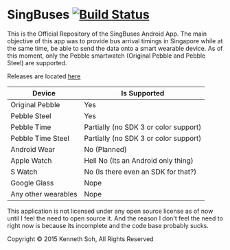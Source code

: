 # SingBuses [![Build Status](https://travis-ci.org/itachi1706/SingBuses.svg?branch=1.1)](https://travis-ci.org/itachi1706/SingBuses)

This is the Official Repository of the SingBuses Android App. The main objective of this app was to provide bus arrival timings in
Singapore while at the same time, be able to send the data onto a smart wearable device. As of this moment, only the Pebble smartwatch
(Original Pebble and Pebble Steel) are supported.

Releases are located [here](https://github.com/itachi1706/SingBuses/releases)

| Device | Is Supported |
| ------ | ------------ |
| Original Pebble | Yes |
| Pebble Steel | Yes |
| Pebble Time | Partially (no SDK 3 or color support) |
| Pebble Time Steel | Partially (no SDK 3 or color support) |
| Android Wear | No (Planned) |
| Apple Watch | Hell No (Its an Android only thing) |
| S Watch | No (Is there even an SDK for that?) |
| Google Glass | Nope |
| Any other wearables | Nope |

This application is not licensed under any open source license as of now until I feel the need to open source it. And the reason I don't feel the need to right now is because its incomplete and the code base probably sucks.

Copyright © 2015 Kenneth Soh, All Rights Reserved
